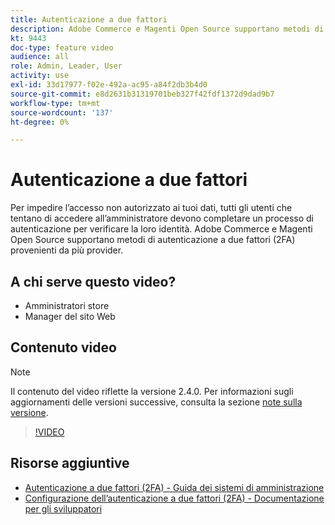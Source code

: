```yaml
---
title: Autenticazione a due fattori
description: Adobe Commerce e Magenti Open Source supportano metodi di autenticazione a due fattori (2FA) provenienti da più provider. Scopri in che modo le funzioni di autenticazione a due fattori contribuiscono a proteggere l’amministratore dello store.
kt: 9443
doc-type: feature video
audience: all
role: Admin, Leader, User
activity: use
exl-id: 33d17977-f02e-492a-ac95-a84f2db3b4d0
source-git-commit: e8d2631b31319701beb327f42fdf1372d9dad9b7
workflow-type: tm+mt
source-wordcount: '137'
ht-degree: 0%

---
```


# Autenticazione a due fattori

Per impedire l’accesso non autorizzato ai tuoi dati, tutti gli utenti che tentano di accedere all’amministratore devono completare un processo di autenticazione per verificare la loro identità. Adobe Commerce e Magenti Open Source supportano metodi di autenticazione a due fattori (2FA) provenienti da più provider.

## A chi serve questo video?

- Amministratori store
- Manager del sito Web

## Contenuto video

>[!NOTE]
>
>Il contenuto del video riflette la versione 2.4.0. Per informazioni sugli aggiornamenti delle versioni successive, consulta la sezione [note sulla versione](https://experienceleague.adobe.com/docs/commerce-operations/release/notes/overview.html).

>[!VIDEO](https://video.tv.adobe.com/v/339104?quality=12&learn=on)

## Risorse aggiuntive

- [Autenticazione a due fattori (2FA) - Guida dei sistemi di amministrazione](https://experienceleague.adobe.com/docs/commerce-admin/systems/security/2fa/security-two-factor-authentication.html)
- [Configurazione dell’autenticazione a due fattori (2FA) - Documentazione per gli sviluppatori](https://developer.adobe.com/commerce/testing/functional-testing-framework/two-factor-authentication/)
